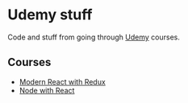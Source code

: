 # Udemy stuff

Code and stuff from going through [Udemy](https://www.udemy.com) courses.

## Courses

- [Modern React with Redux](modern-react-with-redux)
- [Node with React](node-with-react)
